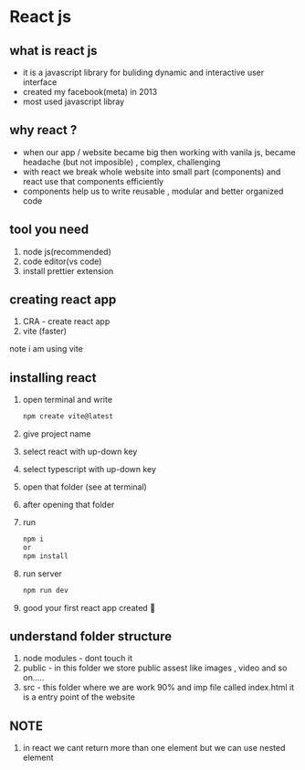 # React js

<!-- language used

1. html,css,js
2. typescript superset of js -->

## what is react js

- it is a javascript library for buliding dynamic and interactive user interface
- created my facebook(meta) in 2013
- most used javascript libray

## why react ?

- when our app / website became big then working with vanila js, became  headache (but not imposible) , complex, challenging
- with react we break whole website into small part (components) and react use that components efficiently
- components help us to write reusable , modular and better organized code

## tool you need

1. node js(recommended)
2. code editor(vs code)
3. install prettier extension

## creating react app

1. CRA - create react app
2. vite (faster)

 note i am using  vite

## installing react

1. open terminal and write

   ```javascript
   npm create vite@latest
   ```

2. give project name
3. select react with up-down key
4. select typescript with up-down key
5. open that folder (see at terminal)
6. after opening that folder
7. run

   ``` javascript
   npm i 
   or 
   npm install
   ```

8. run server

   ```javascript
   npm run dev
   ```

9. good your first react app created 🥇

## understand folder structure

1. node modules - dont touch it
2. public - in this folder we store public assest like images , video and so on.....
3. src - this folder where we are work 90%
and
imp file called
index.html it is a entry point of the website

## NOTE

1. in react we cant return more than one element but we can use nested element

